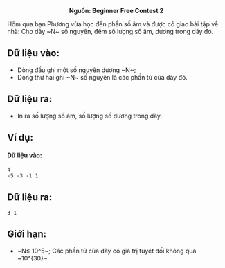 **<center>Nguồn: Beginner Free Contest 2</center>**

Hôm qua bạn Phương vừa học đến phần số âm và được cô giao bài tập về nhà: Cho dãy ~N~ số nguyên, đếm số lượng số âm, dương trong dãy đó.

## Dữ liệu vào:
- Dòng đầu ghi một số nguyên dương ~N~;
- Dòng thứ hai ghi ~N~ số nguyên là các phần tử của dãy đó.

## Dữ liệu ra:
- In ra số lượng số âm, số lượng số dương trong dãy.

## Ví dụ:
#### Dữ liệu vào:
```
4
-5 -3 -1 1
```

## Dữ liệu ra:
```
3 1
```

## Giới hạn:
- ~N≤ 10^5~; Các phần tử của dãy có giá trị tuyệt đối không quá ~10^{30}~.